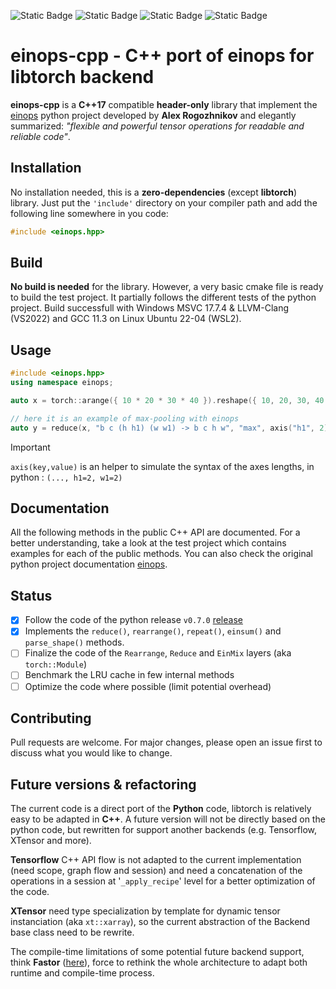 ![Static Badge](https://img.shields.io/badge/github-einops--cpp-red?style=flat-square&logo=github)
![Static Badge](https://img.shields.io/badge/license-MIT-yellow?style=flat-square)
![Static Badge](https://img.shields.io/badge/release-v0.1a-blue?style=flat-square&color=blue)
![Static Badge](https://img.shields.io/badge/build-passing-green?style=flat-square)

# einops-cpp - C++ port of einops for libtorch backend

**einops-cpp** is a **C++17** compatible **header-only** library that implement the [einops](https://github.com/arogozhnikov/einops) python project developed by **Alex Rogozhnikov** and elegantly summarized: *"flexible and powerful tensor operations for readable and reliable code"*. 

## Installation

No installation needed, this is a **zero-dependencies** (except **libtorch**) library.
Just put the `'include'` directory on your compiler path and add the following line somewhere in you code:  

```cpp
#include <einops.hpp>
```

## Build

**No build is needed** for the library. However, a very basic cmake file is ready to build the test project. It partially follows the different tests of the python project. Build successfull with Windows MSVC 17.7.4 & LLVM-Clang (VS2022) and GCC 11.3 on Linux Ubuntu 22-04 (WSL2).

## Usage

```cpp
#include <einops.hpp>
using namespace einops;

auto x = torch::arange({ 10 * 20 * 30 * 40 }).reshape({ 10, 20, 30, 40 });

// here it is an example of max-pooling with einops
auto y = reduce(x, "b c (h h1) (w w1) -> b c h w", "max", axis("h1", 2), axis("w1", 2));
```
  
> [!IMPORTANT]   
> `axis(key,value)` is an helper to simulate the syntax of the axes lengths, in python : `(..., h1=2, w1=2)`

## Documentation

All the following methods in the public C++ API are documented. For a better understanding, take a look at the test project which contains examples for each of the public methods. You can also check the original python project documentation [einops](https://einops.rocks/).

## Status

- [x] Follow the code of the python release `v0.7.0` [release](https://github.com/arogozhnikov/einops/releases/tag/v0.7.0)
- [x] Implements the `reduce()`, `rearrange()`, `repeat()`, `einsum()` and `parse_shape()` methods.
- [ ] Finalize the code of the `Rearrange`, `Reduce` and `EinMix` layers (aka `torch::Module`)
- [ ] Benchmark the LRU cache in few internal methods
- [ ] Optimize the code where possible (limit potential overhead)

## Contributing

Pull requests are welcome. For major changes, please open an issue first
to discuss what you would like to change.

## Future versions & refactoring
The current code is a direct port of the **Python** code, libtorch is relatively easy to be adapted in **C++**. A future version will not be directly based on the python code, but rewritten for support another backends (e.g. Tensorflow, XTensor and more).  

**Tensorflow** C++ API flow is not adapted to the current implementation (need scope, graph flow and session) and need a concatenation of the operations in a session at '`_apply_recipe`' level for a better optimization of the code.  

**XTensor** need type specialization by template for dynamic tensor instanciation (aka `xt::xarray`), so the current abstraction of the Backend base class need to be rewrite.

The compile-time limitations of some potential future backend support, think **Fastor** ([here](https://github.com/romeric/Fastor)), force to rethink the whole architecture to adapt both runtime and compile-time process.